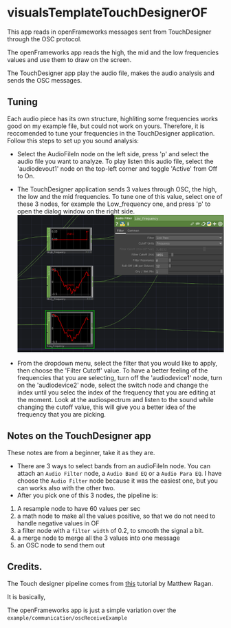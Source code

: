 # visualsTemplateTouchDesignerOF

This app reads in openFrameworks messages sent from TouchDesigner through the OSC protocol.

The openFrameworks app reads the high, the mid and the low frequencies values and use them to draw on the screen.

The TouchDesigner app play the audio file, makes the audio analysis and sends the OSC messages.


## Tuning

Each audio piece has its own structure, highliting some frequencies works good on my example file, but could not work on yours. Therefore, it is reccomended to tune your frequencies in the TouchDesigner application. Follow this steps to set up you sound analysis:

- Select the AudioFileIn node on the left side, press 'p' and select the audio file you want to analyze. To play listen this audio file, select the 'audiodevout1' node on the top-left corner and toggle 'Active' from Off to On.

- The TouchDesigner application sends 3 values through OSC, the high, the low and the mid frequencies. To tune one of this value, select one of these 3  nodes, for example the Low_frequency one, and press 'p' to open the dialog window on the right side. 
![band](img/freq.png)

- From the dropdown menu, select the filter that you would like to apply, then choose the 'Filter Cutoff' value. To have a better feeling of the frequencies that you are selecting, turn off the 'audiodevice1' node, turn on the 'audiodevice2' node, select the switch node and change the index until you selec the index of the frequency that you are editing at the moment. Look at the audiospectrum and listen to the sound while changing the cutoff value, this will give you a better idea of the frequency that you are picking.

## Notes on the TouchDesigner app
These notes are from a beginner, take it as they are.

- There are 3 ways to select bands from an audioFileIn node. You can attach an `Audio Filter` node, a `Audio Band EQ` or a `Audio Para EQ`. I have choose the `Audio Filter` node because it was the easiest one, but you can works also with the other two.
- After you pick one of this 3 nodes, the pipeline is:
1) A resample node to have 60 values per sec
2) a math node to make all the values positive, so that we do not need to handle negative values in OF
3) a filter node with a `filter width` of 0.2, to smooth the signal a bit.
4) a merge node to merge all the 3 values into one message
5) an OSC node to send them out

## Credits.

The Touch designer pipeline comes from [this](https://www.youtube.com/watch?v=K7fRKMCBnd0) tutorial by Matthew Ragan.

It is basically,

The openFrameworks app is just a simple variation over the `example/communication/oscReceiveExample`
